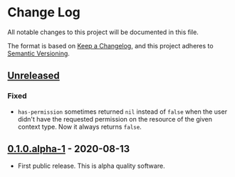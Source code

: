 # Change Log
All notable changes to this project will be documented in this file.

The format is based on [Keep a Changelog](https://keepachangelog.com/en/1.0.0/),
and this project adheres to [Semantic Versioning](https://semver.org/spec/v2.0.0.html).

## [Unreleased]
### Fixed
- `has-permission` sometimes returned `nil` instead of `false` when the user didn't have the requested permission on the resource of the given context type. Now it always returns `false`.

## [0.1.0.alpha-1] - 2020-08-13
- First public release. This is alpha quality software.

[Unreleased]: https://github.com/magnetcoop/rbac/compare/v0.1.0.alpha-1...HEAD
[0.1.0.alpha-1]: https://github.com/magnetcoop/rbac/releases/tag/v0.1.0.alpha-1
